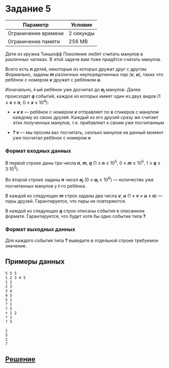 # Задание 5

| Параметр            | Условие   |
|---------------------|-----------|
| Ограничение времени | 2 секунды |
| Ограничение памяти  | 256 MB    |

Дети из кружка Тинькофф Поколение любят считать манулов в различных чатиках. 
В этой задаче вам тоже придётся считать манулов.

Всего есть _**n**_ детей, некоторые из которых дружат друг с другом. Формально,
заданы _**m**_ различных неупорядоченных пар (_**v**_, _**u**_),
таких что ребёнок с номером _**v**_ дружит с ребёнком _**u**_.

Изначально, _**i**_-ый ребёнок уже досчитал до _**a<sub>i</sub>**_ манулов.
Далее происходят _**q**_ событий, каждое из которых имеет один из двух видов
(1 ≤ _**v**_ ≤ _**n**_, 0 ≤ _**x**_ ≤ 10<sup>4</sup>):

- _**+ v x**_ — ребёнок с номером _**v**_ отправляет 
по **x** стикеров с манулом каждому из своих друзей. 
Каждый из его друзей сразу же считает этих полученных манулов,
т.е. прибавляет к своим уже посчитанным

- _**? v**_ — мы просим вас посчитать, сколько манулов на 
данный момент уже посчитал ребёнок с номером _**v**_

### Формат входных данных

В первой строке даны три числа _**n**_, _**m**_, _**q**_
(1 ≤ _**n**_ ≤ 10<sup>5</sup>, 0 ≤ _**m**_ ≤ 10<sup>5</sup>, 1 ≤ _**q**_ ≤ 3⋅10<sup>5</sup>).

Во второй строке заданы _**n**_ чисел _**a<sub>i</sub>**_ (0 ≤ _**a<sub>i</sub>**_ ≤ 10<sup>9</sup>) 
— количество уже посчитанных манулов у _**i**_-го ребёнка.

В каждой из следующих _**m**_ строк заданы два числа _**v**_, _**u**_ (1 ≤ _**v**_ ≠ _**u**_ ≤ _**n**_)
— пары друзей. Гарантируется, что пары не повторяются.

В каждой из следующих _**q**_ строк описаны события в описанном формате. 
Гарантируется, что будет хотя бы одно событие типа **?**.

### Формат выходных данных

Для каждого события типа **?** выведите в отдельной строке требуемое значение.

## Примеры данных

```input
5 5 5
1 2 3 4 5
1 2
2 3
3 4
4 5
5 1
? 1
? 5
+ 1 2
? 1
? 5
```

```output
1
5
1
7
```
## [Решение](Program.cs)